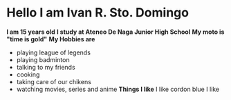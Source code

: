 # Hello I am Ivan R. Sto. Domingo

**I am 15 years old**
**I study at Ateneo De Naga Junior High School**
**My moto is "time is gold"**
**My Hobbies are**
- playing league of legends
- playing badminton
- talking to my friends
- cooking 
- taking care of our chikens
- watching movies, series and anime
**Things I like**
I like cordon blue
I like 

                                                   

